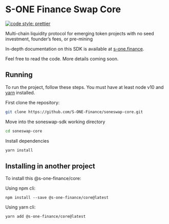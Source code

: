 # S-ONE Finance Swap Core

[![code style: prettier](https://img.shields.io/badge/code_style-prettier-ff69b4.svg?style=flat-square)](https://github.com/prettier/prettier)

Multi-chain liquidity protocol for emerging token projects with no seed investment, founder’s fees, or pre-mining

In-depth documentation on this SDK is available at [s-one.finance](http://docs.s-one.finance/).

Feel free to read the code. More details coming soon.

## Running

To run the project, follow these steps. You must have at least node v10 and [yarn](https://yarnpkg.com/) installed.

First clone the repository:

```sh
git clone https://github.com/S-ONE-Finance/soneswap-core.git
```

Move into the soneswap-sdk working directory

```sh
cd soneswap-core
```

Install dependencies

```sh
yarn install
```

## Installing in another project

To install this @s-one-finance/core:

Using npm cli:

```
npm install --save @s-one-finance/core@latest
```

Using yarn cli:

```
yarn add @s-one-finance/core@latest
```